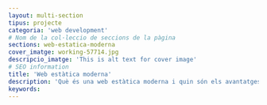```yaml
---
layout: multi-section
tipus: projecte
categoria: 'web development'
# Nom de la col·leccio de seccions de la pàgina
sections: web-estatica-moderna
cover_imatge: working-57714.jpg
descripcio_imatge: 'This is alt text for cover image'
# SEO information
title: 'Web estàtica moderna'
description: 'Què és una web estàtica moderna i quin són els avantatges del JAMstack'
keywords:
---
```

